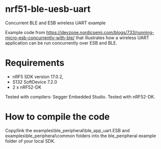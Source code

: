 # nrf51-ble-uesb-uart
Concurrent BLE and ESB wireless UART example

Example code from https://devzone.nordicsemi.com/blogs/733/running-micro-esb-concurrently-with-ble/
that illustrates how a wireless UART application can be run concurrently over ESB and BLE.

# Requirements
- nRF5 SDK version 17.0.2,
- S132 SoftDevice 7.2.0
- 2 x nRF52-DK 

Tested with compilers: Segger Embedded Studio.
Tested with nRF52-DK.

# How to compile the code
Copy/link the examples\ble_peripheral\ble_app_uart.ESB and examples\ble_peripheral\common folders into the ble_peripheral example folder of your local SDK.
